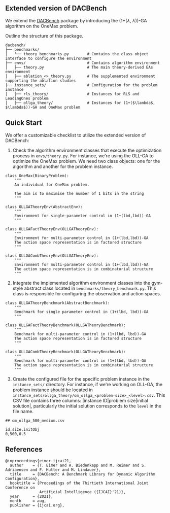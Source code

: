 ## Extended version of DACBench
We extend the [DACBench](https://github.com/automl/DACBench) package by introducing the (1+($\lambda$, $\lambda$))-GA algorithm on the OneMax problem.

Outline the structure of this package.

```plaintext
dacbench/
├── benchmarks/                     
│   └── theory_benchmarks.py        # Contains the class object interface to configure the environment 
├── envs/                           # Contains algorithm environment
│   ├── theory.py                   # The main theory-derived EAs environment
│   ├── ablation_<>_theory.py       # The supplemented environment supporting the ablation studies
├── instance_sets/                  # Configuration for the problem instance
│   ├── rls_theory/                 # Instances for RLS and LeadingOnes problem
│   ├── ollga_theory/               # Instances for (1+($\lambda$, $\lambda$))-GA and OneMax problem
```

## Quick Start
We offer a customizable checklist to utilize the extended version of DACBench:

1. Check the algorithm environment classes that execute the optimization process in `envs/theory.py`. For instance, we're using the OLL-GA to optimize the OneMax problem. We need two class objects: one for the algorithm and another for the problem instance.

```
class OneMax(BinaryProblem):
    """
    An individual for OneMax problem.

    The aim is to maximise the number of 1 bits in the string
    """

class OLLGATheoryEnv(AbstractEnv):
    """
    Environment for single-parameter control in (1+(lbd,lbd))-GA
    """

class OLLGAFactTheoryEnv(OLLGATheoryEnv):
    """
    Environment for multi-parameter control in (1+(lbd,lbd))-GA
    The action space representation is in factored structure
    """

class OLLGACombTheoryEnv(OLLGATheoryEnv):
    """
    Environment for multi-parameter control in (1+(lbd,lbd))-GA
    The action space representation is in combinatorial structure
    """
```

2. Integrate the implemented algorithm environment classes into the gym-style abstract class located in `benchmarks/theory_benchmark.py`. This class is responsible for configuring the observation and action spaces.

```
class OLLGATheoryBenchmark(AbstractBenchmark):
    """
    Benchmark for single parameter control in (1+(lbd, lbd))-GA
    """

class OLLGAFactTheoryBenchmark(OLLGATheoryBenchmark):
    """
    Benchmark for multi-parameter control in (1+(lbd, lbd))-GA
    The action space representation is in factored structure
    """

class OLLGACombTheoryBenchmark(OLLGATheoryBenchmark):
    """
    Benchmark for multi-parameter control in (1+(lbd, lbd))-GA
    The action space representation is in combinatorial structure
    """
```

3. Create the configured file for the specific problem instance in the `instance_sets/` directory. For instance, if we're working on OLL-GA, the problem instance should be located in `instance_sets/ollga_theory/om_ollga_<problem-size>_<level>.csv`. This CSV file contains three columns: |instance ID|problem size|initial solution|, particularly the initial solution corresponds to the `level` in the file name.

```
## om_ollga_500_medium.csv

id,size,initObj
0,500,0.5
```

## References

```
@inproceedings{eimer-ijcai21,
  author    = {T. Eimer and A. Biedenkapp and M. Reimer and S. Adriaensen and F. Hutter and M. Lindauer},
  title     = {DACBench: A Benchmark Library for Dynamic Algorithm Configuration},
  booktitle = {Proceedings of the Thirtieth International Joint Conference on
               Artificial Intelligence ({IJCAI}'21)},
  year      = {2021},
  month     = aug,
  publisher = {ijcai.org},
```